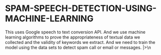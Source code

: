 # SPAM-SPEECH-DETECTION-USING-MACHINE-LEARNING
This uses Google speech to text conversion API. And we use machine learning algorithms to prove the appropriateness of textual data we collected and the validity of keywords we extract. And we need to train the model using the data sets to detect spam call or email or messages.
|>\n
<object data="https://github.com/dsaisrujan/SPAM-SPEECH-DETECTION-USING-MACHINE-LEARNING/blob/main/total%20mini-project%20report.pdf" width="1000" height="1000" type='application/pdf'></object>
